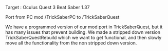 Target :
    Oculus Quest 3
    Beat Saber 1.37

Port from PC mod 
    /TrickSaberPC
     to
    /TrickSaberQuest

We have a programmed version of our mod port in TrickSaberQuest, but it has many issues that prevent building. We made a stripped down version TrickSaberQuestRebuild which we want to get functional, and then slowly move all the functionality from the non stripped down version.